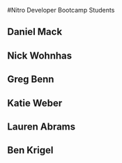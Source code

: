 #Nitro Developer Bootcamp Students

## Daniel Mack
## Nick Wohnhas
## Greg Benn
## Katie Weber
## Lauren Abrams
## Ben Krigel
